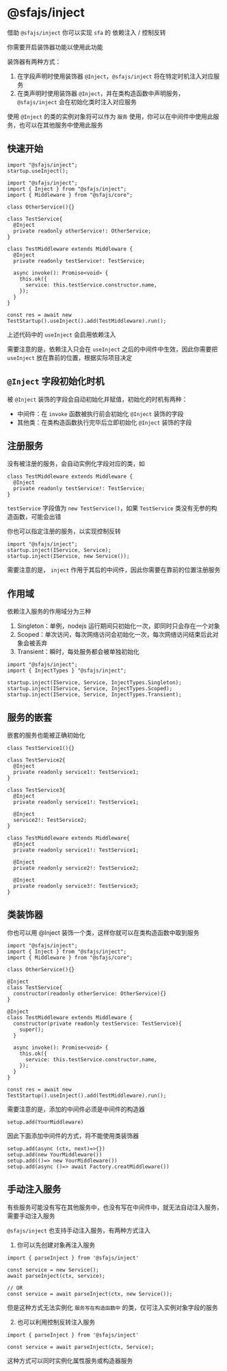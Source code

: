# @sfajs/inject

借助 `@sfajs/inject` 你可以实现 `sfa` 的 依赖注入 / 控制反转

你需要开启装饰器功能以使用此功能

装饰器有两种方式：

1. 在字段声明时使用装饰器 `@Inject`，`@sfajs/inject` 将在特定时机注入对应服务
2. 在类声明时使用装饰器 `@Inject`，并在类构造函数中声明服务，`@sfajs/inject` 会在初始化类时注入对应服务

使用 `@Inject` 的类的实例对象将可以作为 `服务` 使用，你可以在中间件中使用此服务，也可以在其他服务中使用此服务

## 快速开始

```TS
import "@sfajs/inject";
startup.useInject();
```

```TS
import "@sfajs/inject";
import { Inject } from "@sfajs/inject";
import { Middleware } from "@sfajs/core";

class OtherService(){}

class TestService{
  @Inject
  private readonly otherService!: OtherService;
}

class TestMiddleware extends Middleware {
  @Inject
  private readonly testService!: TestService;

  async invoke(): Promise<void> {
    this.ok({
      service: this.testService.constructor.name,
    });
  }
}

const res = await new TestStartup().useInject().add(TestMiddleware).run();
```

上述代码中的 `useInject` 会启用依赖注入

需要注意的是，依赖注入只会在 `useInject` 之后的中间件中生效，因此你需要把 `useInject` 放在靠前的位置，根据实际项目决定

## `@Inject` 字段初始化时机

被 `@Inject` 装饰的字段会自动初始化并赋值，初始化的时机有两种：

- 中间件：在 `invoke` 函数被执行前会初始化 `@Inject` 装饰的字段
- 其他类：在类构造函数执行完毕后立即初始化 `@Inject` 装饰的字段

## 注册服务

没有被注册的服务，会自动实例化字段对应的类，如

```TS
class TestMiddleware extends Middleware {
  @Inject
  private readonly testService!: TestService;
}
```

`testService` 字段值为 `new TestService()`，如果 `TestService` 类没有无参的构造函数，可能会出错

你也可以指定注册的服务，以实现控制反转

```TS
import "@sfajs/inject";
startup.inject(IService, Service);
startup.inject(IService, new Service());
```

需要注意的是， `inject` 作用于其后的中间件，因此你需要在靠前的位置注册服务

## 作用域

依赖注入服务的作用域分为三种

1. Singleton：单例，nodejs 运行期间只初始化一次，即同时只会存在一个对象
2. Scoped：单次访问，每次网络访问会初始化一次，每次网络访问结束后此对象会被丢弃
3. Transient：瞬时，每处服务都会被单独初始化

```TS
import "@sfajs/inject";
import { InjectTypes } "@sfajs/inject";

startup.inject(IService, Service, InjectTypes.Singleton);
startup.inject(IService, Service, InjectTypes.Scoped);
startup.inject(IService, Service, InjectTypes.Transient);
```

## 服务的嵌套

嵌套的服务也能被正确初始化

```TS
class TestService1(){}

class TestService2{
  @Inject
  private readonly service1!: TestService1;
}

class TestService3{
  @Inject
  private readonly service1!: TestService1;

  @Inject
  service2!: TestService2;
}

class TestMiddleware extends Middleware{
  @Inject
  private readonly service1!: TestService1;

  @Inject
  private readonly service2!: TestService2;

  @Inject
  private readonly service3!: TestService3;
}
```

## 类装饰器

你也可以用 @Inject 装饰一个类，这样你就可以在类构造函数中取到服务

```TS
import "@sfajs/inject";
import { Inject } from "@sfajs/inject";
import { Middleware } from "@sfajs/core";

class OtherService(){}

@Inject
class TestService{
  constructor(readonly otherService: OtherService){}
}

@Inject
class TestMiddleware extends Middleware {
  constructor(private readonly testService: TestService){
    super();
  }

  async invoke(): Promise<void> {
    this.ok({
      service: this.testService.constructor.name,
    });
  }
}

const res = await new TestStartup().useInject().add(TestMiddleware).run();
```

需要注意的是，添加的中间件必须是中间件的构造器

```TS
setup.add(YourMiddleware)
```

因此下面添加中间件的方式，将不能使用类装饰器

```TS
setup.add(async (ctx, next)=>{})
setup.add(new YourMiddleware())
setup.add(()=> new YourMiddleware())
setup.add(async ()=> await Factory.creatMiddleware())
```

## 手动注入服务

有些服务可能没有写在其他服务中，也没有写在中间件中，就无法自动注入服务，需要手动注入服务

`@sfajs/inject` 也支持手动注入服务，有两种方式注入

1. 你可以先创建对象再注入服务

```TS
import { parseInject } from '@sfajs/inject'

const service = new Service();
await parseInject(ctx, service);

// OR
const service = await parseInject(ctx, new Service());
```

但是这种方式无法实例化 `服务写在构造函数中` 的类，仅可注入实例对象字段的服务

2. 也可以利用控制反转注入服务

```TS
import { parseInject } from '@sfajs/inject'

const service = await parseInject(ctx, Service);
```

这种方式可以同时实例化属性服务或构造器服务
